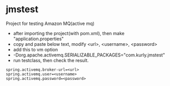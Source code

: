 # jmstest
Project for testing Amazon MQ(active mq)

- after importing the project(with pom.xml), then make "application.properties"
- copy and paste below text, modify &lt;url&gt;, &lt;username&gt;, &lt;password&gt;
- add this to vm option
- -Dorg.apache.activemq.SERIALIZABLE_PACKAGES="com.kurly.jmstest"
- run testclass, then check the result.
  
```
spring.activemq.broker-url=<url>
spring.activemq.user=<username>
spring.activemq.password=<password>
```

